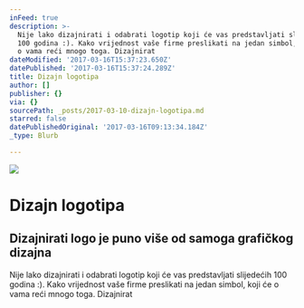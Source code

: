 ```yaml
---
inFeed: true
description: >-
  Nije lako dizajnirati i odabrati logotip koji će vas predstavljati slijedećih
  100 godina :). Kako vrijednost vaše firme preslikati na jedan simbol, koji će
  o vama reći mnogo toga. Dizajnirat
dateModified: '2017-03-16T15:37:23.650Z'
datePublished: '2017-03-16T15:37:24.289Z'
title: Dizajn logotipa
author: []
publisher: {}
via: {}
sourcePath: _posts/2017-03-10-dizajn-logotipa.md
starred: false
datePublishedOriginal: '2017-03-16T09:13:34.184Z'
_type: Blurb

---
```

![](https://the-grid-user-content.s3-us-west-2.amazonaws.com/1bc34ad1-e01d-4553-947e-0ac836a66c0a.jpg)

# Dizajn logotipa

## Dizajnirati logo je puno više od samoga grafičkog dizajna

Nije lako dizajnirati i odabrati logotip koji će vas predstavljati slijedećih 100 godina :). Kako vrijednost vaše firme preslikati na jedan simbol, koji će o vama reći mnogo toga. Dizajnirat